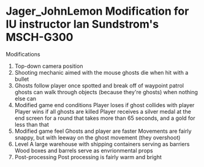 # Jager_JohnLemon Modification for IU instructor Ian Sundstrom's MSCH-G300

Modifications
1. Top-down camera position
2. Shooting mechanic aimed with the mouse
    ghosts die when hit with a bullet
3. Ghosts follow player once spotted and break off of waypoint patrol
    ghosts can walk through objects (because they're ghosts) when nothing else can
4. Modified game end conditions
    Player loses if ghost collides with player
    Player wins if all ghosts are killed
    Player receives a silver medal at the end screen for a round that takes more than 65 seconds, and a gold for less than that
5. Modified game feel
    Ghosts and player are faster
    Movements are fairly snappy, but with leeway on the ghost movement (they overshoot)
6. Level
    A large warehouse with shipping containers serving as barriers
    Wood boxes and barrels serve as envrionmental props
7. Post-processing
    Post processing is fairly warm and bright